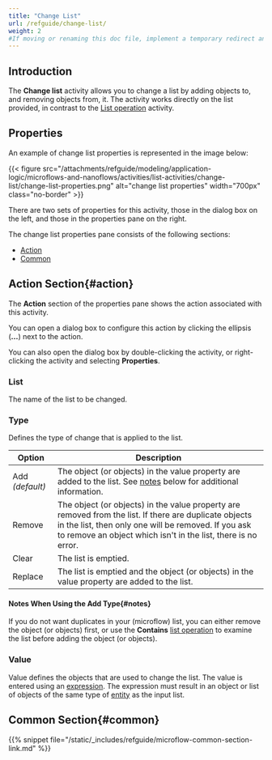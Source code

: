 ```yaml
---
title: "Change List"
url: /refguide/change-list/
weight: 2
#If moving or renaming this doc file, implement a temporary redirect and let the respective team know they should update the URL in the product. See Mapping to Products for more details.
---
```


## Introduction

The **Change list** activity allows you to change a list by adding objects to, and removing objects from, it. The activity works directly on the list provided, in contrast to the [List operation](/refguide/list-operation/) activity.

## Properties

An example of change list properties is represented in the image below:

{{< figure src="/attachments/refguide/modeling/application-logic/microflows-and-nanoflows/activities/list-activities/change-list/change-list-properties.png" alt="change list properties" width="700px" class="no-border" >}}

There are two sets of properties for this activity, those in the dialog box on the left, and those in the properties pane on the right.

The change list properties pane consists of the following sections:

* [Action](#action)
* [Common](#common)

## Action Section{#action}

The **Action** section of the properties pane shows the action associated with this activity.

You can open a dialog box to configure this action by clicking the ellipsis (**…**) next to the action.

You can also open the dialog box by double-clicking the activity, or right-clicking the activity and selecting **Properties**.

### List

The name of the list to be changed.

### Type

Defines the type of change that is applied to the list.

| Option | Description |
| --- | --- |
| Add *(default)* | The object (or objects) in the value property are added to the list. See [notes](#notes) below for additional information. |
| Remove | The object (or objects) in the value property are removed from the list. If there are duplicate objects in the list, then only one will be removed. If you ask to remove an object which isn't in the list, there is no error. |
| Clear | The list is emptied. |
| Replace | The list is emptied and the object (or objects) in the value property are added to the list. |

#### Notes When Using the Add Type{#notes}

If you do not want duplicates in your (microflow) list, you can either remove the object (or objects) first, or use the **Contains** [list operation](/refguide/list-operation/) to examine the list before adding the object (or objects).

### Value

Value defines the objects that are used to change the list. The value is entered using an [expression](/refguide/expressions/). The expression must result in an object or list of objects of the same type of [entity](/refguide/entities/) as the input list.

## Common Section{#common}

{{% snippet file="/static/_includes/refguide/microflow-common-section-link.md" %}}
